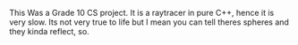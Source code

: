 This Was a Grade 10 CS project. It is a raytracer in pure C++, hence it is very slow. Its not very true to life but I mean you can tell theres spheres and they kinda reflect, so.
